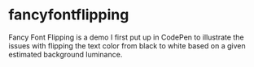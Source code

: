 # fancyfontflipping
Fancy Font Flipping is a demo I first put up in CodePen to illustrate the issues with flipping the text color from black to white based on a given estimated background luminance.
